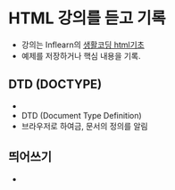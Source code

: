 # HTML 강의를 듣고 기록
- 강의는 Inflearn의 [생활코딩 html기초](https://www.inflearn.com/course/html-%EA%B8%B0%EC%B4%88/)
- 예제를 저장하거나 핵심 내용을 기록.

## DTD (DOCTYPE)
- <!DOCTYPE html>
- DTD (Document Type Definition)
- 브라우저로 하여금, 문서의 정의를 알림

## 띄어쓰기
- &nbsp;
